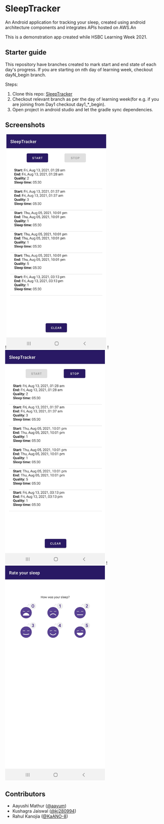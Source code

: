 # SleepTracker
An Android application for tracking your sleep, created using android architecture components and integrates APIs hosted on AWS.An

This is a demonstration app created while HSBC Learning Week 2021.

## Starter guide

This repository have branches created to mark start and end state of each day's progress. If you are starting on nth day of learning week, checkout dayN_begin branch.

Steps:
1. Clone this repo: [SleepTracker](https://github.com/KaANO-8/SleepTracker)
2. Checkout relevant branch as per the day of learning week(for e.g. if you are joining from Day1 checkout day1_*_begin).
3. Open project in android studio and let the gradle sync dependencies.


## Screenshots

!<img src="https://github.com/KaANO-8/SleepTracker/blob/project_starter/screenshots/screen_1.jpg" width="324" height="698">
!<img src="https://github.com/KaANO-8/SleepTracker/blob/project_starter/screenshots/screen_2.jpg" width="324" height="698">
!<img src="https://github.com/KaANO-8/SleepTracker/blob/project_starter/screenshots/screen_3.jpg" width="324" height="698">

## Contributors

- Aayushi Mathur ([@aayum](https://github.com/aayum))
- Kushagra Jaiswal ([@kj280994](https://github.com/kj280994))
- Rahul Kanojia ([@KaANO-8](https://github.com/KaANO-8))

